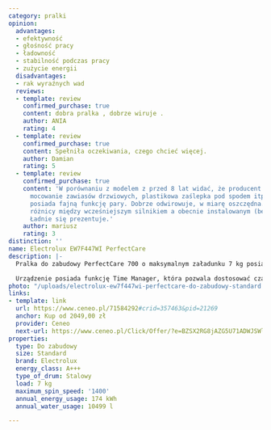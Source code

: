 ```yaml
---
category: pralki
opinion:
  advantages:
  - efektywność
  - głośność pracy
  - ładowność
  - stabilność podczas pracy
  - zużycie energii
  disadvantages:
  - rak wyraźnych wad
  reviews:
  - template: review
    confirmed_purchase: true
    content: dobra pralka , dobrze wiruje .
    author: ANIA
    rating: 4
  - template: review
    confirmed_purchase: true
    content: Spełniła oczekiwania, czego chcieć więcej.
    author: Damian
    rating: 5
  - template: review
    confirmed_purchase: true
    content: 'W porównaniu z modelem z przed 8 lat widać, że producent szuka oszczędności:
      mocowanie zawiasów drzwiowych, plastikowa zaślepka pod spodem itp. Ogólnie pralka
      posiada fajną funkcję pary. Dobrze odwirowuje, w miarę oszczędna. Nie słychać
      różnicy między wcześniejszym silnikiem a obecnie instalowanym (bez szczotkowym).
      Ładnie się prezentuje.'
    author: mariusz
    rating: 3
distinction: ''
name: Electrolux EW7F447WI PerfectCare
description: |-
  Pralka do zabudowy PerfectCare 700 o maksymalnym załadunku 7 kg posiada najwyższą klasę energetyczną A+++. Dzięki temu zużywa aż 30% mniej energii niż standardowe pralki klasy A++. Została wyposażona w funkcje SensiCare i SteamCare - na zakończenie prania para kierowana jest do bębna pralki, niwelując zagniecenia powstałe podczas odwirowywania.

  Urządzenie posiada funkcję Time Manager, która pozwala dostosować czas prania do planu dnia użytkownika. Ponadto pralka została zaprojektowana w taki sposób, aby działała na tyle cicho, by nie wpływać na komfort osób przebywających w pobliżu. Maksymalny poziom hałasu podczas prania wynosi 54 dB, a podczas wirowania może wzrosnąć do 72dB. Zmniejszając ilość obrotów podczas odwirowywania, spada również głośność pracującego silnika. Dzięki temu sprawdzi się świetnie dla osób zapracowanych, które z uwagi na brak czasu w ciągu dnia zmuszone są robić pranie w późnych godzinach nocnych. Maksymalna prędkość wirowania dla tego modelu wynosi 1400 obr/min.
photo: "/uploads/electrolux-ew7f447wi-perfectcare-do-zabudowy-standard.png"
links:
- template: link
  url: https://www.ceneo.pl/71584292#crid=357463&pid=21269
  anchor: Kup od 2049,00 zł
  provider: Ceneo
  next-url: https://www.ceneo.pl/Click/Offer/?e=BZSX2RG8jAZG5U71ADWJSWlGyvc-j1b8Gngkm-eMnbpVpRPCmHkMCD21yqBi2xL00NjAw9YCrHJWyWZ3BxYSw1qKVXDcCYfgRQ4gf4-mr6SJ6pn4VpLsFDcuV2srB47vnGz-AwTvDC01UZyxWi3F5Y6lpPFAACNR3YNoYyvVpxvlbmSJQfypbvLSlfA4MFtBlWg8VDudMwRT-kMFfR38a3r7Zz9gi58aBytLDW3u6TsShu8hOtfXnDpKKL02opxsdppRLRfbbg-57zVZLWviLqUiqxHhjMYHLujkMR_dx_i2X5c2e9UzqVpD7uN3jiaQpVBMwlkFDd3Pmw-pee89XT5oRsey6YAXpVBMwlkFDd2lUEzCWQUN3YgKLunZy1EYyJVoAbnnazmJa58pYLAYwbb5yM9Jai-cLjtvlXAF6Yn5nCEDqlwHpLatU_3OrcWf6DztYpriZR34DNcl9hGFJAWsFbOndtJRw3zduzKTi5YTxFxnBwR5fw==&a=2&rc=notset
properties:
  type: Do zabudowy
  size: Standard
  brand: Electrolux
  energy_class: A+++
  type_of_drum: Stalowy
  load: 7 kg
  maximum_spin_speed: '1400'
  annual_energy_usage: 174 kWh
  annual_water_usage: 10499 l

---
```


